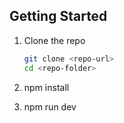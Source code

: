 ## Getting Started

1. Clone the repo

   ```bash
   git clone <repo-url>
   cd <repo-folder>
   ```

2. npm install

3. npm run dev
